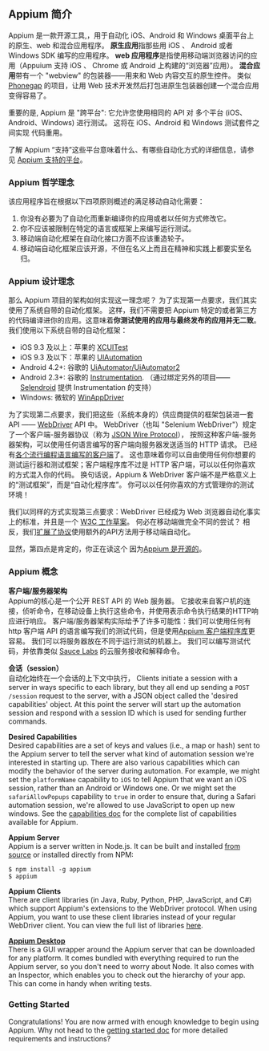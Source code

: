 ## Appium 简介

Appium 是一款开源工具,，用于自动化 iOS、Android 和 Windows 桌面平台上的原生、web 和混合应用程序。 **原生应用**指那些用 iOS 、 Android 或者 Windows SDK 编写的应用程序。 **web 应用程序**是指使用移动端浏览器访问的应用（Appuium 支持 iOS 、 Chrome 或 Android 上构建的“浏览器”应用）。 **混合应用**带有一个 "webview" 的包装器——用来和 Web 内容交互的原生控件。 类似 [Phonegap](http://phonegap.com/) 的项目，让用 Web 技术开发然后打包进原生包装器创建一个混合应用变得容易了。

重要的是, Appium 是 "跨平台": 它允许您使用相同的 API 对 多个平台 (iOS、Android、Windows) 进行测试。 这将在 iOS、Android 和 Windows 测试套件之间实现 代码重用。

了解 Appium “支持”这些平台意味着什么、有哪些自动化方式的详细信息，请参见 [Appium 支持的平台](/docs/en/about-appium/platform-support.md)。

### Appium 哲学理念

该应用程序旨在根据以下四项原则概述的满足移动自动化需要：

1. 你没有必要为了自动化而重新编译你的应用或者以任何方式修改它。
2. 你不应该被限制在特定的语言或框架上来编写运行测试。
3. 移动端自动化框架在自动化接口方面不应该重造轮子。
4. 移动端自动化框架应该开源，不但在名义上而且在精神和实践上都要实至名归。

### Appium 设计理念

那么 Appium 项目的架构如何实现这一理念呢？ 为了实现第一点要求，我们其实使用了系统自带的自动化框架。 这样，我们不需要把 Appium 特定的或者第三方的代码编译进你的应用。这意味着**你测试使用的应用与最终发布的应用并无二致**。 我们使用以下系统自带的自动化框架：

* iOS 9.3 及以上：苹果的 [XCUITest](https://developer.apple.com/reference/xctest)
* iOS 9.3 及以下：苹果的 [UIAutomation](https://developer.apple.com/library/ios/documentation/DeveloperTools/Reference/UIAutomationRef/)
* Android 4.2+: 谷歌的 [UiAutomator/UiAutomator2](http://developer.android.com/tools/help/uiautomator/index.html)
* Android 2.3+: 谷歌的 [Instrumentation](http://developer.android.com/reference/android/app/Instrumentation.html). （通过绑定另外的项目—— [Selendroid](http://selendroid.io) 提供 Instrumentation 的支持）
* Windows: 微软的 [WinAppDriver](http://github.com/microsoft/winappdriver)

为了实现第二点要求，我们把这些（系统本身的）供应商提供的框架包装进一套 API —— [WebDriver](http://docs.seleniumhq.org/projects/webdriver/) API 中。 WebDriver（也叫 "Selenium WebDriver"）规定了一个客户端-服务器协议（称为 [JSON Wire Protocol](https://w3c.github.io/webdriver/webdriver-spec.html)）， 按照这种客户端-服务器架构，可以使用任何语言编写的客户端向服务器发送适当的 HTTP 请求。 已经有[各个流行编程语言编写的客户端](http://appium.io/downloads)了。 这也意味着你可以自由使用任何你想要的测试运行器和测试框架；客户端程序库不过是 HTTP 客户端，可以以任何你喜欢的方式混入你的代码。 换句话说，Appium & WebDriver 客户端不是严格意义上的“测试框架”，而是“自动化程序库”。 你可以以任何你喜欢的方式管理你的测试环境！

我们以同样的方式实现第三点要求：WebDriver 已经成为 Web 浏览器自动化事实上的标准，并且是一个 [W3C 工作草案](https://dvcs.w3.org/hg/webdriver/raw-file/tip/webdriver-spec.html)。 何必在移动端做完全不同的尝试？ 相反，我们[扩展了协议](https://github.com/SeleniumHQ/mobile-spec/blob/master/spec-draft.md)使用额外的API方法用于移动端自动化。

显然，第四点是肯定的，你正在读这个 因为[Appium 是开源的](https://github.com/appium/appium)。

### Appium 概念

**客户端/服务器架构**  
Appium的核心是一个公开 REST API 的 Web 服务器。 它接收来自客户机的连接，侦听命令，在移动设备上执行这些命令，并使用表示命令执行结果的HTTP响应进行响应。 客户端/服务器架构实际给予了许多可能性：我们可以使用任何有 http 客户端 API 的语言编写我们的测试代码，但是使用[Appium 客户端程序库](http://appium.io/downloads)更容易。 我们可以将服务器放在不同于运行测试的机器上。 我们可以编写测试代码，并依靠类似 [Sauce Labs](https://saucelabs.com/mobile) 的云服务接收和解释命令。

**会话（session）**  
自动化始终在一个会话的上下文中执行， Clients initiate a session with a server in ways specific to each library, but they all end up sending a `POST /session` request to the server, with a JSON object called the 'desired capabilities' object. At this point the server will start up the automation session and respond with a session ID which is used for sending further commands.

**Desired Capabilities**  
Desired capabilities are a set of keys and values (i.e., a map or hash) sent to the Appium server to tell the server what kind of automation session we're interested in starting up. There are also various capabilities which can modify the behavior of the server during automation. For example, we might set the `platformName` capability to `iOS` to tell Appium that we want an iOS session, rather than an Android or Windows one. Or we might set the `safariAllowPopups` capability to `true` in order to ensure that, during a Safari automation session, we're allowed to use JavaScript to open up new windows. See the [capabilities doc](/docs/en/writing-running-appium/caps.md) for the complete list of capabilities available for Appium.

**Appium Server**  
Appium is a server written in Node.js. It can be built and installed [from source](/docs/en/contributing-to-appium/appium-from-source.md) or installed directly from NPM:

    $ npm install -g appium
    $ appium
    

**Appium Clients**  
There are client libraries (in Java, Ruby, Python, PHP, JavaScript, and C#) which support Appium's extensions to the WebDriver protocol. When using Appium, you want to use these client libraries instead of your regular WebDriver client. You can view the full list of libraries [here](/docs/en/about-appium/appium-clients.md).

**[Appium Desktop](https://github.com/appium/appium-desktop)**  
There is a GUI wrapper around the Appium server that can be downloaded for any platform. It comes bundled with everything required to run the Appium server, so you don't need to worry about Node. It also comes with an Inspector, which enables you to check out the hierarchy of your app. This can come in handy when writing tests.

### Getting Started

Congratulations! You are now armed with enough knowledge to begin using Appium. Why not head to the [getting started doc](/docs/en/about-appium/getting-started.md) for more detailed requirements and instructions?